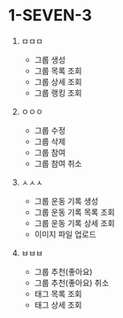 # 1-SEVEN-3

1. ㅁㅁㅁ
   - 그룹 생성
   - 그룹 목록 조회
   - 그룹 상세 조회
   - 그룹 랭킹 조회

2. ㅇㅇㅇ
   - 그룹 수정
   - 그룹 삭제
   - 그룹 참여
   - 그룹 참여 취소

3. ㅅㅅㅅ
   - 그룹 운동 기록 생성
   - 그룹 운동 기록 목록 조회
   - 그룹 운동 기록 상세 조회
   - 이미지 파일 업로드

4. ㅂㅂㅂ
   - 그룹 추천(좋아요)
   - 그룹 추천(좋아요) 취소
   - 태그 목록 조회
   - 태그 상세 조회
